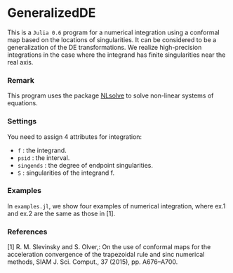 # GeneralizedDE
This is a `Julia 0.6` program for a numerical integration
using a conformal map based on the locations of singularities.
It can be considered to be a generalization of the DE transformations.
We realize high-precision integrations in the case
where the integrand has finite singularities near the real axis.

### Remark
This program uses the package [NLsolve](https://github.com/JuliaNLSolvers/NLsolve.jl)
to solve non-linear systems of equations.

### Settings
You need to assign 4 attributes for integration:
* `f` : the integrand.
* `psid` : the interval.
* `singends` : the degree of endpoint singularities.
* `S` : singularities of the integrand f.

### Examples
In `examples.jl`, we show four examples of numerical integration,
where ex.1 and ex.2 are the same as those in [1].

### References
[1] R. M. Slevinsky and S. Olver,:
On the use of conformal maps for the acceleration convergence
of the trapezoidal rule and sinc numerical methods, SIAM J. Sci. Comput., 37 (2015),
pp. A676–A700.
